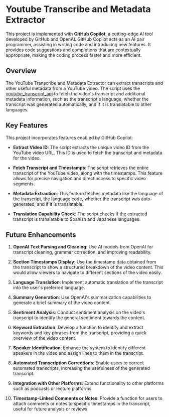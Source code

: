 # Youtube Transcribe and Metadata Extractor

This project is implemented with **GitHub Copilot**, a cutting-edge AI tool developed by GitHub and OpenAI. GitHub Copilot acts as an AI pair programmer, assisting in writing code and introducing new features. It provides code suggestions and completions that are contextually appropriate, making the coding process faster and more efficient.

## Overview

The YouTube Transcribe and Metadata Extractor can extract transcripts and other useful metadata from a YouTube video. The script uses the [youtube_transcript_api](https://pypi.org/project/youtube-transcript-api/) to fetch the video's transcript and additional metadata information, such as the transcript's language, whether the transcript was generated automatically, and if it is translatable to other languages.

## Key Features

This project incorporates features enabled by GitHub Copilot:

- **Extract Video ID**: The script extracts the unique video ID from the YouTube video URL. This ID is used to fetch the transcript and metadata for the video.

- **Fetch Transcript and Timestamps**: The script retrieves the entire transcript of the YouTube video, along with the timestamps. This feature allows for precise navigation and direct access to specific video segments.

- **Metadata Extraction**: This feature fetches metadata like the language of the transcript, the language code, whether the transcript was auto-generated, and if it is translatable.

- **Translation Capability Check**: The script checks if the extracted transcript is translatable to Spanish and Japanese languages.

## Future Enhancements

1. **OpenAI Text Parsing and Cleaning**: Use AI models from OpenAI for transcript cleaning, grammar correction, and improving readability.

2. **Section Timestamps Display**: Use the timestamp data obtained from the transcript to show a structured breakdown of the video content. This would allow viewers to navigate to different sections of the video easily.

3. **Language Translation**: Implement automatic translation of the transcript into the user's preferred language.

4. **Summary Generation**: Use OpenAI's summarization capabilities to generate a brief summary of the video content.

5. **Sentiment Analysis**: Conduct sentiment analysis on the video's transcript to identify the general sentiment towards the content.

6. **Keyword Extraction**: Develop a function to identify and extract keywords and key phrases from the transcript, providing a quick overview of the video content.

7. **Speaker Identification**: Enhance the system to identify different speakers in the video and assign lines to them in the transcript.

8. **Automated Transcription Corrections**: Enable users to correct automated transcripts, increasing the usefulness of the generated transcript.

9. **Integration with Other Platforms**: Extend functionality to other platforms such as podcasts or lecture platforms.

10. **Timestamp-Linked Comments or Notes**: Provide a function for users to attach comments or notes to specific timestamps in the transcript, useful for future analysis or reviews.